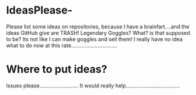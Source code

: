 # IdeasPlease-
Please list some ideas on repositories, because I have a brainfart....and the ideas GitHub give are TRASH! Legendary Goggles? What? is that supposed to be? Its not like I can make goggles and sell them! I really have no idea what to do now at this rate...............................
# Where to put ideas?
Issues please..........................
It would really help....................................
